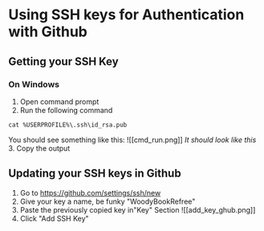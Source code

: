 # Using SSH keys for Authentication with Github

## Getting your SSH Key
### On Windows

1. Open command prompt
2. Run the following command
```
cat %USERPROFILE%\.ssh\id_rsa.pub
```
You should see something like this:
![[cmd_run.png]]
_It should look like this_
3. Copy the output

## Updating your SSH keys in Github
1. Go to https://github.com/settings/ssh/new
2. Give your key a name, be funky "WoodyBookRefree"
3. Paste the previously copied key in"Key" Section
![[add_key_ghub.png]]
4. Click "Add SSH Key"